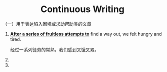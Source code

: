 # <div style="text-align:center">Continuous Writing</div>
（一）用于表达陷入困境或求助帮助类的文章
1. **<u>After a series of fruitless attempts to</u>** find a way out, we felt hungry and tired.
   <p color="grey">经过一系列徒劳的常熟，我们感到又饿又累。</p>
2.
3.